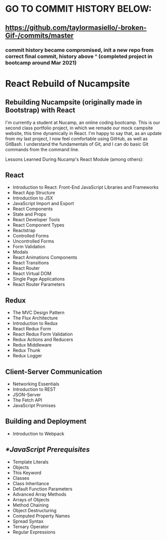 # GO TO COMMIT HISTORY BELOW: 
## https://github.com/taylormasiello/-broken-Gif-/commits/master
### commit history became compromised, init a new repo from correct final commit, history above ^ (completed project in bootcamp around Mar 2021)



# React Rebuild of Nucampsite
## Rebuilding Nucampsite (originally made in Bootstrap) with React 

I'm currently a student at Nucamp, an online coding bootcamp. This is our second class portfolio project, in which we remade our mock campsite website, this time dynamically in React. I'm happy to say that, as an update from my last project, I now feel comfortable using GitHub, as well as GitBash. I understand the fundamentals of Git, and I can do basic Git commands from the command line. 

Lessons Learned During Nucamp's React Module (among others): 

## React 
* Introduction to React: Front-End JavaScript Libraries and Frameworks
* React App Structure
* Introduction to JSX
* JavaScript Import and Export
* React Components
* State and Props
* React Developer Tools
* React Component Types
* Reactstrap
* Controlled Forms
* Uncontrolled Forms
* Form Validation
* Modals
* React Animations Components
* React Transitions
* React Router
* React Virtual DOM
* Single Page Applications
* React Router Parameters

## Redux
* The MVC Design Pattern
* The Flux Architecture
* Introduction to Redux
* React Redux Form
* React Redux Form Validation
* Redux Actions and Reducers
* Redux Middleware
* Redux Thunk
* Redux Logger

## Client-Server Communication
* Networking Essentials
* Introduction to REST
* JSON-Server
* The Fetch API
* JavaScript Promises

## Building and Deployment
* Introduction to Webpack

## _*JavaScript Prerequisites_
* Template Literals
* Objects
* This Keyword
* Classes
* Class Inheritance
* Default Function Parameters
* Advanced Array Methods
* Arrays of Objects
* Method Chaining
* Object Destructuring
* Computed Property Names
* Spread Syntax
* Ternary Operator
* Regular Expressions

